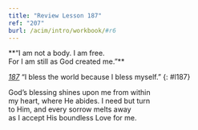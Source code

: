 ```yaml
---
title: "Review Lesson 187"
ref: "207"
burl: /acim/intro/workbook/#r6
---
```


<div markdown="1" class="center">
**“I am not a body. I am free.<br/>
For I am still as God created me.”**
</div>

[*187*](/workbook/l187/?r=1) “I bless the world because I bless myself.”
{: #l187}

<div markdown="1" class="review center">
God’s blessing shines upon me from within<br/>
my heart, where He abides.  I need but turn<br/>
to Him, and every sorrow melts away<br/>
as I accept His boundless Love for me.
</div>

